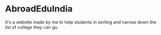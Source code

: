 # AbroadEduIndia
It's a website made by me to help students in sorting and narrow down the list of college they can go.

